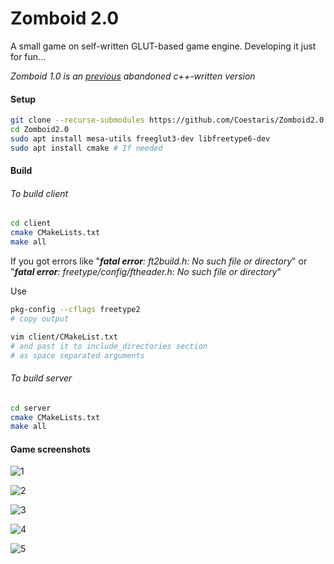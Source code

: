 # Zomboid 2.0
A small game on self-written GLUT-based game engine. Developing it just for fun...

*Zomboid 1.0 is an [previous](https://github.com/Coestaris/Zomboid) abandoned c++-written version*


#### Setup
```bash
git clone --recurse-submodules https://github.com/Coestaris/Zomboid2.0
cd Zomboid2.0
sudo apt install mesa-utils freeglut3-dev libfreetype6-dev
sudo apt install cmake # If needed
```

#### Build
###### To build client
```bash
cd client
cmake CMakeLists.txt 
make all
```

If you got errors like 
"***fatal error**: ft2build.h: No such file or directory*"
or
"***fatal error**: freetype/config/ftheader.h: No such file or directory*"

Use 
```bash
pkg-config --cflags freetype2 
# copy output

vim client/CMakeList.txt 
# and past it to include_directories section 
# as space separated arguments
```

###### To build server
```bash
cd server
cmake CMakeLists.txt 
make all
```

#### Game screenshots

![1](https://user-images.githubusercontent.com/19210828/58269521-6d0f6980-7d90-11e9-8c74-d1e73835c65c.png)

![2](https://user-images.githubusercontent.com/19210828/58269523-6d0f6980-7d90-11e9-9116-4a2623f0a2ef.png)

![3](https://user-images.githubusercontent.com/19210828/58269519-6d0f6980-7d90-11e9-8ae2-23cf624a13e3.png)

![4](https://user-images.githubusercontent.com/19210828/58269517-6c76d300-7d90-11e9-9860-9b6fc1463a8d.png)

![5](https://user-images.githubusercontent.com/19210828/58269518-6d0f6980-7d90-11e9-8cb8-77af8394000b.png)


